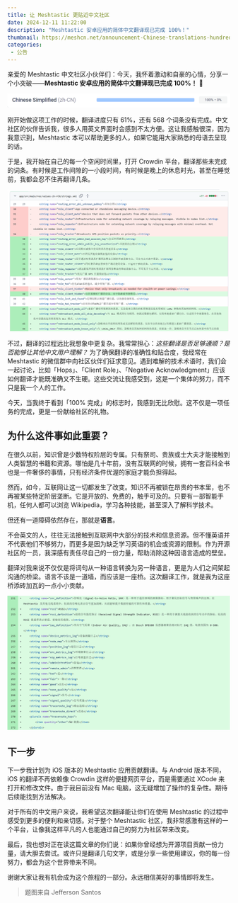 ```yaml
---
title: 让 Meshtastic 更贴近中文社区
date: 2024-12-11 11:22:00
description: "Meshtastic 安卓应用的简体中文翻译现已完成 100%！"
thumbnail: https://meshcn.net/announcement-Chinese-translations-hundred-percent/jefferson-santos-9SoCnyQmkzI-unsplash.webp
categories:
 - 公告
---
```


亲爱的 Meshtastic 中文社区小伙伴们：今天，我怀着激动和自豪的心情，分享一个小突破——**Meshtastic 安卓应用的简体中文翻译现已完成 100%！** 🎉

![Meshtastic 中文翻译进度达到 100%](./announcement-Chinese-translations-hundred-percent/crowdin-chinese-meshtastic-translate-screenshot.webp)

刚开始做这项工作的时候，翻译进度只有 61%，还有 568 个词条没有完成。中文社区的伙伴告诉我，很多人用英文界面时会感到不太方便。这让我感触很深，因为我意识到，Meshtastic 本可以帮助更多的人，如果它能用大家熟悉的母语去呈现的话。

于是，我开始在自己的每一个空闲时间里，打开 Crowdin 平台，翻译那些未完成的词条。有时候是工作间隙的一小段时间，有时候是晚上的休息时光，甚至在睡觉前，我都会忍不住再翻译几条。

![Meshtastic Android 已经 merge 了新的翻译啦](./announcement-Chinese-translations-hundred-percent/git-commit-merge-screenshot.webp)

不过，翻译的过程远比我想象中更复杂。我常常担心：*这些翻译是否足够通顺？是否能够让其他中文用户理解？* 为了确保翻译的准确性和贴合度，我经常在 Meshtastic 的微信群中向社区伙伴们征求意见。遇到难解的技术术语时，我们会一起讨论，比如「Hops」、「Client Role」、「Negative Acknowledgment」应该如何翻译才能既准确又不生硬。这些交流让我感受到，这是一个集体的努力，而不只是我一个人的工作。

今天，当我终于看到「100% 完成」的标志时，我感到无比欣慰。这不仅是一项任务的完成，更是一份献给社区的礼物。

## 为什么这件事如此重要？

在很久以前，知识曾是少数特权阶层的专属。只有祭司、贵族或士大夫才能接触到人类智慧的书籍和资源。哪怕是几十年前，没有互联网的时候，拥有一套百科全书也是一件奢侈的事情，只有经济条件优渥的家庭才能负担得起。

然而，如今，互联网让这一切都发生了改变。知识不再被锁在昂贵的书本里，也不再被某些特定阶层垄断。它是开放的、免费的，触手可及的。只要有一部智能手机，任何人都可以浏览 Wikipedia，学习各种技能，甚至深入了解科学技术。

但还有一道障碍依然存在，那就是**语言**。

不会英文的人，往往无法接触到互联网中大部分的技术和信息资源。但不懂英语并不代表他们不够努力，而更多是因为缺乏学习英语的机会或资源的限制。作为开源社区的一员，我深感有责任尽自己的一份力量，帮助消除这种因语言造成的壁垒。

翻译对我来说不仅仅是将词句从一种语言转换为另一种语言，更是为人们之间架起沟通的桥梁。语言不该是一道墙，而应该是一座桥。这次翻译工作，就是我为这座桥添砖加瓦的一点小小贡献。

![Meshtastic Android 已经 merge 了新的翻译啦](./announcement-Chinese-translations-hundred-percent/git-commit-merge-screenshot-2.webp)

## 下一步

下一步我计划为 iOS 版本的 Meshtastic 应用贡献翻译。与 Android 版本不同，iOS 的翻译不再依赖像 Crowdin 这样的便捷网页平台，而是需要通过 XCode 来打开和修改文件。由于我目前没有 Mac 电脑，这无疑增加了操作的复杂性。期待后续能找到方法解决。

对于所有的中文用户来说，我希望这次翻译能让你们在使用 Meshtastic 的过程中感受到更多的便利和亲切感。对于整个 Meshtastic 社区，我非常感激有这样的一个平台，让像我这样平凡的人也能通过自己的努力为社区带来改变。

最后，我也想对正在读这篇文章的你们说：如果你曾经想为开源项目贡献一份力量，请大胆去尝试。或许只是翻译几句文字，或是分享一些使用建议，你的每一份努力，都会为这个世界带来不同。

谢谢大家让我有机会成为这个旅程的一部分。永远相信美好的事情即将发生。

> 题图来自 Jefferson Santos